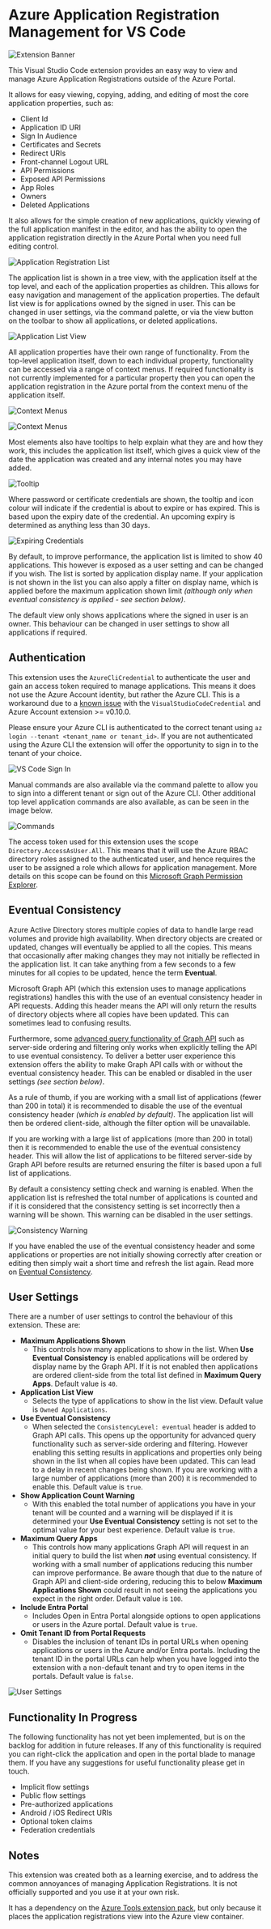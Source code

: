 # Azure Application Registration Management for VS Code

![Extension Banner](resources/images/readme_banner.png)

This Visual Studio Code extension provides an easy way to view and manage Azure Application Registrations outside of the Azure Portal.

It allows for easy viewing, copying, adding, and editing of most the core application properties, such as:

* Client Id
* Application ID URI
* Sign In Audience
* Certificates and Secrets
* Redirect URIs
* Front-channel Logout URL
* API Permissions
* Exposed API Permissions
* App Roles
* Owners
* Deleted Applications

It also allows for the simple creation of new applications, quickly viewing of the full application manifest in the editor, and has the ability to open the application registration directly in the Azure Portal when you need full editing control.

![Application Registration List](resources/images/applications.png)

The application list is shown in a tree view, with the application itself at the top level, and each of the application properties as children. This allows for easy navigation and management of the application properties. The default list view is for applications owned by the signed in user. This can be changed in user settings, via the command palette, or via the view button on the toolbar to show all applications, or deleted applications.

![Application List View](resources/images/application_view.png)

All application properties have their own range of functionality. From the top-level application itself, down to each individual property, functionality can be accessed via a range of context menus. If required functionality is not currently implemented for a particular property then you can open the application registration in the Azure portal from the context menu of the application itself.

![Context Menus](resources/images/context_001.png)

![Context Menus](resources/images/context_002.png)

Most elements also have tooltips to help explain what they are and how they work, this includes the application list itself, which gives a quick view of the date the application was created and any internal notes you may have added.

![Tooltip](resources/images/tooltip.png)

Where password or certificate credentials are shown, the tooltip and icon colour will indicate if the credential is about to expire or has expired. This is based upon the expiry date of the credential. An upcoming expiry is determined as anything less than 30 days.

![Expiring Credentials](resources/images/credentials.png)

By default, to improve performance, the application list is limited to show 40 applications. This however is exposed as a user setting and can be changed if you wish. The list is sorted by application display name. If your application is not shown in the list you can also apply a filter on display name, which is applied before the maximum application shown limit _(although only when eventual consistency is applied - see section below)_.

The default view only shows applications where the signed in user is an owner. This behaviour can be changed in user settings to show all applications if required.

## Authentication
This extension uses the `AzureCliCredential` to authenticate the user and gain an access token required to manage applications. This means it does not use the Azure Account identity, but rather the Azure CLI. This is a workaround due to a [known issue](https://learn.microsoft.com/en-us/javascript/api/overview/azure/identity-readme?view=azure-node-latest#note-about-visualstudiocodecredential) with the `VisualStudioCodeCredential` and Azure Account extension >= v0.10.0.

Please ensure your Azure CLI is authenticated to the correct tenant using `az login --tenant <tenant_name or tenant_id>`. If you are not authenticated using the Azure CLI the extension will offer the opportunity to sign in to the tenant of your choice.

![VS Code Sign In](resources/images/sign_in.png)

Manual commands are also available via the command palette to allow you to sign into a different tenant or sign out of the Azure CLI. Other additional top level application commands are also available, as can be seen in the image below.

![Commands](resources/images/commands.png)

The access token used for this extension uses the scope `Directory.AccessAsUser.All`. This means that it will use the Azure RBAC directory roles assigned to the authenticated user, and hence requires the user to be assigned a role which allows for application management. More details on this scope can be found on this [Microsoft Graph Permission Explorer](https://graphpermissions.merill.net/permission/Directory.AccessAsUser.All).

## Eventual Consistency
Azure Active Directory stores multiple copies of data to handle large read volumes and provide high availability. When directory objects are created or updated, changes will eventually be applied to all the copies. This means that occasionally after making changes they may not initially be reflected in the application list. It can take anything from a few seconds to a few minutes for all copies to be updated, hence the term **Eventual**.

Microsoft Graph API (which this extension uses to manage applications registrations) handles this with the use of an eventual consistency header in API requests. Adding this header means the API will only return the results of directory objects where all copies have been updated. This can sometimes lead to confusing results.

Furthermore, some [advanced query functionality of Graph API](https://learn.microsoft.com/en-us/graph/aad-advanced-queries?tabs=javascript) such as server-side ordering and filtering only works when explicitly telling the API to use eventual consistency. To deliver a better user experience this extension offers the ability to make Graph API calls with or without the eventual consistency header. This can be enabled or disabled in the user settings _(see section below)_.

As a rule of thumb, if you are working with a small list of applications (fewer than 200 in total) it is recommended to disable the use of the eventual consistency header _(which is enabled by default)_. The application list will then be ordered client-side, although the filter option will be unavailable.

If you are working with a large list of applications (more than 200 in total) then it is recommended to enable the use of the eventual consistency header. This will allow the list of applications to be filtered server-side by Graph API before results are returned ensuring the filter is based upon a full list of applications.

By default a consistency setting check and warning is enabled. When the application list is refreshed the total number of applications is counted and if it is considered that the consistency setting is set incorrectly then a warning will be shown. This warning can be disabled in the user settings.

![Consistency Warning](resources/images/consistency_warning.png)

If you have enabled the use of the eventual consistency header and some applications or properties are not initially showing correctly after creation or editing then simply wait a short time and refresh the list again. Read more on [Eventual Consistency](https://blogs.aaddevsup.xyz/2021/08/why-do-i-sometimes-get-a-404-when-trying-to-update-an-azure-directory-object-after-i-just-created-it/).

## User Settings

There are a number of user settings to control the behaviour of this extension. These are:

* **Maximum Applications Shown**
    * This controls how many applications to show in the list. When **Use Eventual Consistency** is enabled applications will be ordered by display name by the Graph API. If it is not enabled then applications are ordered client-side from the total list defined in **Maximum Query Apps**. Default value is `40`.
* **Application List View**
    * Selects the type of applications to show in the list view. Default value is `Owned Applications`.
* **Use Eventual Consistency**
    * When selected the `ConsistencyLevel: eventual` header is added to Graph API calls. This opens up the opportunity for advanced query functionality such as server-side ordering and filtering. However enabling this setting results in applications and properties only being shown in the list when all copies have been updated. This can lead to a delay in recent changes being shown. If you are working with a large number of applications (more than 200) it is recommended to enable this. Default value is `true`.
* **Show Application Count Warning**
    * With this enabled the total number of applications you have in your tenant will be counted and a warning will be displayed if it is determined your **Use Eventual Consistency** setting is not set to the optimal value for your best experience. Default value is `true`.
* **Maximum Query Apps**
    * This controls how many applications Graph API will request in an initial query to build the list when **_not_** using eventual consistency. If working with a small number of applications reducing this number can improve performance. Be aware though that due to the nature of Graph API and client-side ordering, reducing this to below **Maximum Applications Shown** could result in not seeing the applications you expect in the right order. Default value is `100`.
* **Include Entra Portal**
    * Includes Open in Entra Portal alongside options to open applications or users in the Azure portal. Default value is `true`.
* **Omit Tenant ID from Portal Requests**
    * Disables the inclusion of tenant IDs in portal URLs when opening applications or users in the Azure and/or Entra portals. Including the tenant ID in the portal URLs can help when you have logged into the extension with a non-default tenant and try to open items in the portals. Default value is `false`.

![User Settings](resources/images/settings.png)

## Functionality In Progress
The following functionality has not yet been implemented, but is on the backlog for addition in future releases. If any of this functionality is required you can right-click the application and open in the portal blade to manage them. If you have any suggestions for useful functionality please get in touch.

* Implicit flow settings
* Public flow settings
* Pre-authorized applications
* Android / iOS Redirect URIs
* Optional token claims
* Federation credentials

## Notes
This extension was created both as a learning exercise, and to address the common annoyances of managing Application Registrations. It is not officially supported and you use it at your own risk.

It has a dependency on the [Azure Tools extension pack](https://marketplace.visualstudio.com/items?itemName=ms-vscode.vscode-node-azure-pack), but only because it places the application registrations view into the Azure view container.
